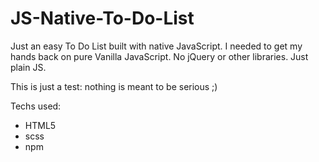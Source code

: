 # JS-Native-To-Do-List
Just an easy To Do List built with native JavaScript. I needed to get my hands back on pure Vanilla JavaScript. No jQuery or other libraries. Just plain JS.

This is just a test: nothing is meant to be serious ;)

Techs used:
- HTML5
- scss
- npm
